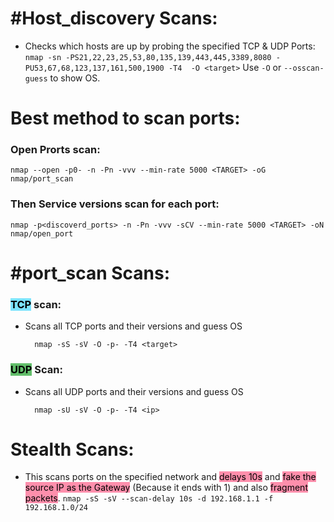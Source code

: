 # **#Host_discovery Scans:**

- Checks which hosts are up by probing the specified TCP & UDP Ports:
`nmap -sn -PS21,22,23,25,53,80,135,139,443,445,3389,8080 -PU53,67,68,123,137,161,500,1900 -T4  -O <target>`
Use `-O` or `--osscan-guess` to show OS.


# **Best method to scan ports:**



### **Open Prorts scan:**


	nmap --open -p0- -n -Pn -vvv --min-rate 5000 <TARGET> -oG nmap/port_scan


### **Then Service versions scan for each port:**


	nmap -p<discoverd_ports> -n -Pn -vvv -sCV --min-rate 5000 <TARGET> -oN nmap/open_port


# **#port_scan Scans:**

### **<mark style="background: #00CDFF82;">TCP</mark> scan:**
- Scans all TCP ports and their versions and guess OS 

		nmap -sS -sV -O -p- -T4 <target>

### **<mark style="background: #62BE6A;">UDP</mark> Scan:**
- Scans all UDP ports and their versions and guess OS


		nmap -sU -sV -O -p- -T4 <ip>

# **Stealth Scans:**
- This scans ports on the specified network and <mark style="background: #FF5582A6;">delays 10s</mark> and <mark style="background: #FF5582A6;">fake the source IP as the Gateway</mark> (Because it ends with 1) and also <mark style="background: #FF5582A6;">fragment packets</mark>. 
`nmap -sS -sV --scan-delay 10s -d 192.168.1.1 -f 192.168.1.0/24` 


